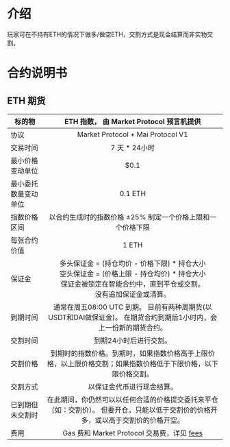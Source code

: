 # 介绍
玩家可在不持有ETH的情况下做多/做空ETH，交割方式是现金结算而非实物交割。


# 合约说明书

## ETH 期货

| 标的物       | ETH 指数， 由 Market Protocol 预言机提供         | 
| -------------      |:-------------: |
| 协议                | Market Protocol + Mai Protocol V1 |
| 交易时间            | 7 天 * 24小时         |  
| 最小价格变动单位     | $0.1 |   
| 最小委托数量变动单位 | 0.1 ETH |
| 指数价格区间        | 以合约生成时的指数价格 ±25% 制定一个价格上限和一个价格下限       | 
| 每张合约价值        | 1 ETH         |   
| 保证金             | 多头保证金 = (持仓均价 - 价格下限) * 持仓大小<br/>空头保证金 = (价格上限 - 持仓均价) * 持仓大小<br/>保证金被锁定在智能合约中，直到平仓或交割。<br/>没有追加保证金或清算。     |  
| 到期时间           | 通常在周五08:00 UTC 到期。 目前有两种周期货(以USDT和DAI做保证金)。 在期货合约到期后1小时内，会上一份新的期货合约。   |  
| 交割时间           | 到期24小时后进行交割。          |
| 交割价格           | 到期时的指数价格。到期时，如果指数价格高于上限价格，以上限价格交割；如果指数价格低于下限价格，以下限价格交割。            | 
| 交割方式           |   以保证金代币进行现金结算。      |  
| 已到期但未交割时    | 在此期间，你仍然可以以任何合适的价格提交委托来平仓（如：交割价）。 但要开仓，只能以低于交割价的价格开多，或以高于交割价的价格开空。 |
| 费用               |   Gas 费和 Market Protocol 交易费，详见 [fees](fees.md) |   


